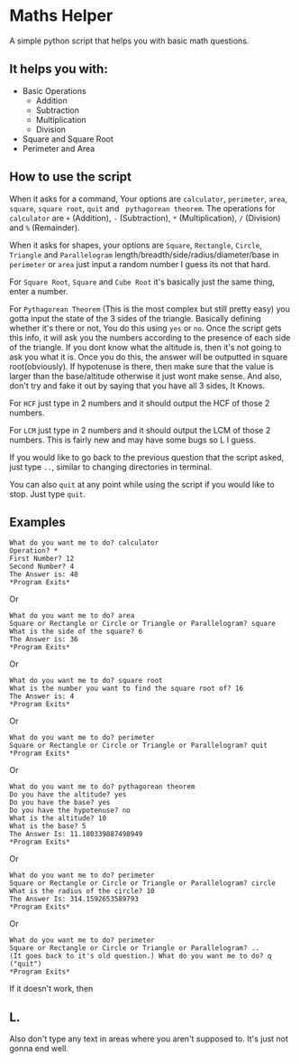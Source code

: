 # Maths Helper

A simple python script that helps you with basic math questions.

## It helps you with:
- Basic Operations
    - Addition
    - Subtraction
    - Multiplication
    - Division
- Square and Square Root
- Perimeter and Area

## How to use the script

When it asks for a command, Your options are `calculator`, `perimeter`, `area`, `square`, `square root`, `quit` and ` pythagorean theorem`.
The operations for `calculator` are `+` (Addition), `-` (Subtraction), `*` (Multiplication), `/` (Division) and `%` (Remainder).

When it asks for shapes, your options are `Square`, `Rectangle`, `Circle`, `Triangle` and `Parallelogram`  length/breadth/side/radius/diameter/base in `perimeter` or `area` just input a random number I guess its not that hard.

For `Square Root`, `Square` and `Cube Root` it's basically just the same thing, enter a number.

For `Pythagorean Theorem` (This is the most complex but still pretty easy) you gotta input the state of the 3 sides of the triangle. Basically defining whether it's there or not, You do this using `yes` or `no`. Once the script gets this info, it will ask you the numbers according to the presence of each side of the triangle. If you dont know what the altitude is, then it's not going to ask you what it is. Once you do this, the answer will be outputted in square root(obviously). If hypotenuse is there, then make sure that the value is larger than the base/altitude otherwise it just wont make sense. And also, don't try and fake it out by saying that you have all 3 sides, It Knows.

For `HCF` just type in 2 numbers and it should output the HCF of those 2 numbers. 

For `LCM` just type in 2 numbers and it should output the LCM of those 2 numbers. This is fairly new and may have some bugs so L I guess.

If you would like to go back to the previous question that the script asked, just type `..`, similar to changing directories in terminal.

You can also `quit` at any point while using the script if you would like to stop. Just type `quit`.

## Examples
```
What do you want me to do? calculator
Operation? *
First Number? 12
Second Number? 4
The Answer is: 48
*Program Exits*
```
Or

```
What do you want me to do? area
Square or Rectangle or Circle or Triangle or Parallelogram? square
What is the side of the square? 6
The Answer is: 36
*Program Exits*
```
Or

```
What do you want me to do? square root
What is the number you want to find the square root of? 16
The Answer is: 4
*Program Exits*
```
Or

```
What do you want me to do? perimeter
Square or Rectangle or Circle or Triangle or Parallelogram? quit
*Program Exits*
```
Or

```
What do you want me to do? pythagorean theorem
Do you have the altitude? yes
Do you have the base? yes
Do you have the hypotenuse? no
What is the altitude? 10
What is the base? 5
The Answer Is: 11.180339887498949
*Program Exits*
```
Or

```
What do you want me to do? perimeter
Square or Rectangle or Circle or Triangle or Parallelogram? circle
What is the radius of the circle? 10
The Answer Is: 314.1592653589793
*Program Exits*
```
Or

```
What do you want me to do? perimeter
Square or Rectangle or Circle or Triangle or Parallelogram? ..
(It goes back to it's old question.) What do you want me to do? q ("quit")
*Program Exits*
```

If it doesn't work, then

## L.

Also don't type any text in areas where you aren't supposed to. It's just not gonna end well.
